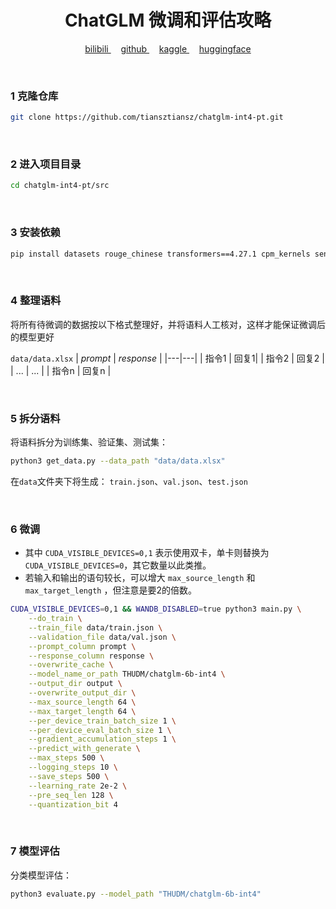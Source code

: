 <!-- # ChatGLM 微调详细攻略 -->

<h1 align="center">ChatGLM 微调和评估攻略</h1>

<p align="center">
  <a href="https://space.bilibili.com/28606893?spm_id_from=333.1007.0.0">
    bilibili
  </a>&nbsp; &nbsp; 
  <a href="https://github.com/tiansztiansz">
    github
  </a>&nbsp; &nbsp;
  <a href="https://www.kaggle.com/tiansztianszs">
    kaggle
  </a>&nbsp; &nbsp;
  <a href="https://huggingface.co/tiansz">
    huggingface
  </a>
</p>

<br>

### 1 克隆仓库
```bash
git clone https://github.com/tiansztiansz/chatglm-int4-pt.git
```

<br>

### 2 进入项目目录
```bash
cd chatglm-int4-pt/src
```

<br>

### 3 安装依赖
```bash
pip install datasets rouge_chinese transformers==4.27.1 cpm_kernels sentencepiece
```

<br>


### 4 整理语料
将所有待微调的数据按以下格式整理好，并将语料人工核对，这样才能保证微调后的模型更好

`data/data.xlsx`
| *prompt* | *response* |
|---|---|
| 指令1 | 回复1|
| 指令2 | 回复2 |
| ... | ... |
| 指令n | 回复n |


<br>


### 5 拆分语料
将语料拆分为训练集、验证集、测试集：
```bash
python3 get_data.py --data_path "data/data.xlsx"
```
在`data`文件夹下将生成： `train.json`、`val.json`、`test.json`

<br>


### 6 微调

- 其中 `CUDA_VISIBLE_DEVICES=0,1` 表示使用双卡，单卡则替换为 `CUDA_VISIBLE_DEVICES=0`，其它数量以此类推。
- 若输入和输出的语句较长，可以增大 `max_source_length` 和 `max_target_length` ，但注意是要2的倍数。
```bash
CUDA_VISIBLE_DEVICES=0,1 && WANDB_DISABLED=true python3 main.py \
    --do_train \
    --train_file data/train.json \
    --validation_file data/val.json \
    --prompt_column prompt \
    --response_column response \
    --overwrite_cache \
    --model_name_or_path THUDM/chatglm-6b-int4 \
    --output_dir output \
    --overwrite_output_dir \
    --max_source_length 64 \
    --max_target_length 64 \
    --per_device_train_batch_size 1 \
    --per_device_eval_batch_size 1 \
    --gradient_accumulation_steps 1 \
    --predict_with_generate \
    --max_steps 500 \
    --logging_steps 10 \
    --save_steps 500 \
    --learning_rate 2e-2 \
    --pre_seq_len 128 \
    --quantization_bit 4
```

<br>



### 7 模型评估
分类模型评估：
```bash
python3 evaluate.py --model_path "THUDM/chatglm-6b-int4"
```

